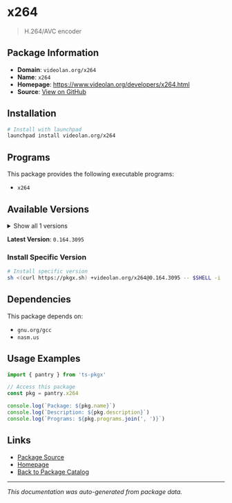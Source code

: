 # x264

> H.264/AVC encoder

## Package Information

- **Domain**: `videolan.org/x264`
- **Name**: `x264`
- **Homepage**: https://www.videolan.org/developers/x264.html
- **Source**: [View on GitHub](https://github.com/pkgxdev/pantry/tree/main/projects/videolan.org/x264/package.yml)

## Installation

```bash
# Install with launchpad
launchpad install videolan.org/x264
```

## Programs

This package provides the following executable programs:

- `x264`

## Available Versions

<details>
<summary>Show all 1 versions</summary>

- `0.164.3095`

</details>

**Latest Version**: `0.164.3095`

### Install Specific Version

```bash
# Install specific version
sh <(curl https://pkgx.sh) +videolan.org/x264@0.164.3095 -- $SHELL -i
```

## Dependencies

This package depends on:

- `gnu.org/gcc`
- `nasm.us`

## Usage Examples

```typescript
import { pantry } from 'ts-pkgx'

// Access this package
const pkg = pantry.x264

console.log(`Package: ${pkg.name}`)
console.log(`Description: ${pkg.description}`)
console.log(`Programs: ${pkg.programs.join(', ')}`)
```

## Links

- [Package Source](https://github.com/pkgxdev/pantry/tree/main/projects/videolan.org/x264/package.yml)
- [Homepage](https://www.videolan.org/developers/x264.html)
- [Back to Package Catalog](../../../package-catalog.md)

---

*This documentation was auto-generated from package data.*
